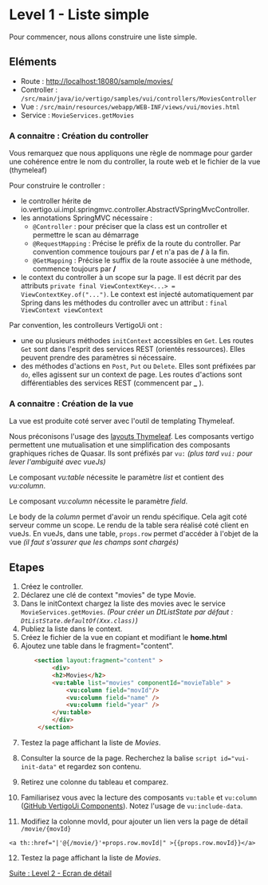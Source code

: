 # Level 1 - Liste simple

Pour commencer, nous allons construire une liste simple.

## Eléments

- Route : [http://localhost:18080/sample/movies/](http://localhost:18080/sample/movies/)
- Controller : `/src/main/java/io/vertigo/samples/vui/controllers/MoviesController`
- Vue : `/src/main/resources/webapp/WEB-INF/views/vui/movies.html`
- Service : `MovieServices.getMovies`

### A connaitre : Création du controller

Vous remarquez que nous appliquons une règle de nommage pour garder une cohérence entre le nom du controller, la route web et le fichier de la vue (thymeleaf)

Pour construire le controller :
- le controller hérite de io.vertigo.ui.impl.springmvc.controller.AbstractVSpringMvcController.
- les annotations SpringMVC nécessaire : 
  - `@Controller` : pour préciser que la class est un controller et permettre le scan au démarrage
  - `@RequestMapping` : Précise le préfix de la route du controller. Par convention commence toujours par **/** et n'a pas de **/** à la fin.
  - `@GetMapping` : Précise le suffix de la route associée à une méthode, commence toujours par **/**
- le context du controller à un scope sur la page. Il est décrit par des attributs `private final ViewContextKey<...> = ViewContextKey.of("...")`. 
Le context est injecté automatiquement par Spring dans les méthodes du controller avec un attribut : `final ViewContext viewContext`

Par convention, les controlleurs VertigoUi ont :
- une ou plusieurs méthodes `initContext` accessibles en `Get`. Les routes `Get` sont dans l'esprit des services REST (orientés ressources). Elles peuvent prendre des paramètres si nécessaire.
- des méthodes d'actions en `Post`, `Put` ou `Delete`. Elles sont préfixées par `do`, elles agissent sur un context de page. Les routes d'actions sont différentiables des services REST (commencent par **_** ).

### A connaitre : Création de la vue

La vue est produite coté server avec l'outil de templating Thymeleaf.

Nous préconisons l'usage des [layouts Thymeleaf](https://vertigo-io.github.io/vertigo-docs/#/extensions/ui?id=moteur-de-layout-thymeleaf-layout).
Les composants vertigo permettent une mutualisation et une simplification des composants graphiques riches de Quasar. Ils sont préfixés par `vu:` *(plus tard `vui:` pour lever l'ambiguité avec vueJs)*

Le composant *vu:table* nécessite le paramètre *list* et contient des *vu:column*.

Le composant *vu:column* nécessite le paramètre *field*.

Le body de la *column* permet d'avoir un rendu spécifique. Cela agit coté serveur comme un scope.
Le rendu de la table sera réalisé coté client en vueJs. En vueJs, dans une table, `props.row` permet d'accéder à l'objet de la vue *(il faut s'assurer que les champs sont chargés)*

## Etapes

1. Créez le controller.
1. Déclarez une clé de context "movies" de type Movie.
1. Dans le initContext chargez la liste des movies avec le service `MovieServices.getMovies`.
*(Pour créer un *DtListState* par défaut : `DtListState.defaultOf(Xxx.class)`)*
1. Publiez la liste dans le context.
1. Créez le fichier de la vue en copiant et modifiant le **home.html**
1. Ajoutez une table dans le fragment="content".
```Html
       <section layout:fragment="content" >
            <div>
            <h2>Movies</h2>
            <vu:table list="movies" componentId="movieTable" >
                <vu:column field="movId"/>
                <vu:column field="name" />
                <vu:column field="year" />
            </vu:table>
            </div>
        </section>
```
7. Testez la page affichant la liste de *Movies*.
7. Consulter la source de la page. Recherchez la balise `script id="vui-init-data"` et regardez son contenu.
8. Retirez une colonne du tableau et comparez.
9. Familiarisez vous avec la lecture des composants `vu:table` et `vu:column` ([GitHub VertigoUi Components](https://github.com/vertigo-io/vertigo-extensions/tree/vertigo-3.3.0/vertigo-ui/src/main/resources/io/vertigo/ui/components)). Notez l'usage de `vu:include-data`.

11. Modifiez la colonne movId, pour ajouter un lien vers la page de détail `/movie/{movId}`

`<a th::href="|'@{/movie/}'+props.row.movId|" >{{props.row.movId}}</a>`

12. Testez la page affichant la liste de *Movies*.

[Suite : Level 2 - Ecran de détail ](./Level2.md)
